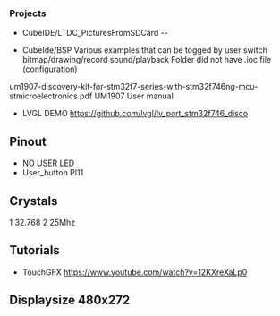### Projects

* CubeIDE/LTDC_PicturesFromSDCard -- 


* CubeIde/BSP  Various examples that can be togged by user switch bitmap/drawing/record sound/playback
                Folder did not have .ioc file (configuration)


um1907-discovery-kit-for-stm32f7-series-with-stm32f746ng-mcu-stmicroelectronics.pdf UM1907 User manual

* LVGL DEMO https://github.com/lvgl/lv_port_stm32f746_disco


## Pinout
 * NO USER LED
 * User_button Pl11

 ## Crystals
 1 32.768
 2 25Mhz

 ## Tutorials
 * TouchGFX https://www.youtube.com/watch?v=12KXreXaLp0

 ## Displaysize 480x272